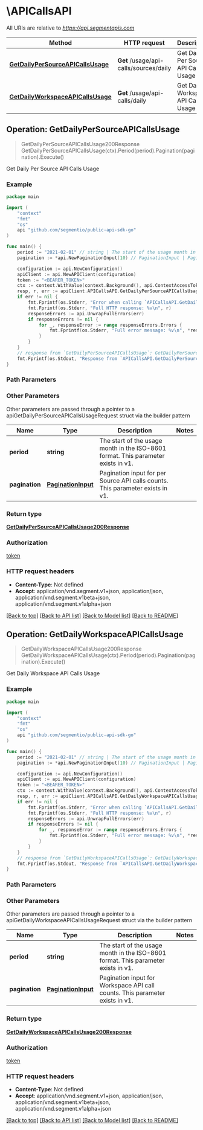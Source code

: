 # \APICallsAPI

All URIs are relative to *https://api.segmentapis.com*

Method | HTTP request | Description
------------- | ------------- | -------------
[**GetDailyPerSourceAPICallsUsage**](APICallsAPI.md#GetDailyPerSourceAPICallsUsage) | **Get** /usage/api-calls/sources/daily | Get Daily Per Source API Calls Usage
[**GetDailyWorkspaceAPICallsUsage**](APICallsAPI.md#GetDailyWorkspaceAPICallsUsage) | **Get** /usage/api-calls/daily | Get Daily Workspace API Calls Usage



## Operation: GetDailyPerSourceAPICallsUsage

> GetDailyPerSourceAPICallsUsage200Response GetDailyPerSourceAPICallsUsage(ctx).Period(period).Pagination(pagination).Execute()

Get Daily Per Source API Calls Usage



### Example

```go
package main

import (
    "context"
    "fmt"
    "os"
    api "github.com/segmentio/public-api-sdk-go"
)

func main() {
    period := "2021-02-01" // string | The start of the usage month in the ISO-8601 format.  This parameter exists in v1.
    pagination := *api.NewPaginationInput(10) // PaginationInput | Pagination input for per Source API calls counts.  This parameter exists in v1. (optional)

    configuration := api.NewConfiguration()
    apiClient := api.NewAPIClient(configuration)
    token := "<BEARER_TOKEN>"
    ctx := context.WithValue(context.Background(), api.ContextAccessToken, token)
    resp, r, err := apiClient.APICallsAPI.GetDailyPerSourceAPICallsUsage(ctx).Period(period).Pagination(pagination).Execute()
    if err != nil {
        fmt.Fprintf(os.Stderr, "Error when calling `APICallsAPI.GetDailyPerSourceAPICallsUsage``: %v\n", err)
        fmt.Fprintf(os.Stderr, "Full HTTP response: %v\n", r)
        responseErrors := api.UnwrapFullErrors(err)
        if responseErrors != nil {
            for _, responseError := range responseErrors.Errors {
                fmt.Fprintf(os.Stderr, "Full error message: %v\n", *responseError.Message)
            }
        }
    }
    // response from `GetDailyPerSourceAPICallsUsage`: GetDailyPerSourceAPICallsUsage200Response
    fmt.Fprintf(os.Stdout, "Response from `APICallsAPI.GetDailyPerSourceAPICallsUsage`: %v\n", resp.GetData())
}
```

### Path Parameters



### Other Parameters

Other parameters are passed through a pointer to a apiGetDailyPerSourceAPICallsUsageRequest struct via the builder pattern


Name | Type | Description  | Notes
------------- | ------------- | ------------- | -------------
 **period** | **string** | The start of the usage month in the ISO-8601 format.  This parameter exists in v1. | 
 **pagination** | [**PaginationInput**](PaginationInput.md) | Pagination input for per Source API calls counts.  This parameter exists in v1. | 

### Return type

[**GetDailyPerSourceAPICallsUsage200Response**](GetDailyPerSourceAPICallsUsage200Response.md)

### Authorization

[token](../README.md#token)

### HTTP request headers

- **Content-Type**: Not defined
- **Accept**: application/vnd.segment.v1+json, application/json, application/vnd.segment.v1beta+json, application/vnd.segment.v1alpha+json

[[Back to top]](#) [[Back to API list]](../README.md#documentation-for-api-endpoints)
[[Back to Model list]](../README.md#documentation-for-models)
[[Back to README]](../README.md)


## Operation: GetDailyWorkspaceAPICallsUsage

> GetDailyWorkspaceAPICallsUsage200Response GetDailyWorkspaceAPICallsUsage(ctx).Period(period).Pagination(pagination).Execute()

Get Daily Workspace API Calls Usage



### Example

```go
package main

import (
    "context"
    "fmt"
    "os"
    api "github.com/segmentio/public-api-sdk-go"
)

func main() {
    period := "2021-02-01" // string | The start of the usage month in the ISO-8601 format.  This parameter exists in v1.
    pagination := *api.NewPaginationInput(10) // PaginationInput | Pagination input for Workspace API call counts.  This parameter exists in v1. (optional)

    configuration := api.NewConfiguration()
    apiClient := api.NewAPIClient(configuration)
    token := "<BEARER_TOKEN>"
    ctx := context.WithValue(context.Background(), api.ContextAccessToken, token)
    resp, r, err := apiClient.APICallsAPI.GetDailyWorkspaceAPICallsUsage(ctx).Period(period).Pagination(pagination).Execute()
    if err != nil {
        fmt.Fprintf(os.Stderr, "Error when calling `APICallsAPI.GetDailyWorkspaceAPICallsUsage``: %v\n", err)
        fmt.Fprintf(os.Stderr, "Full HTTP response: %v\n", r)
        responseErrors := api.UnwrapFullErrors(err)
        if responseErrors != nil {
            for _, responseError := range responseErrors.Errors {
                fmt.Fprintf(os.Stderr, "Full error message: %v\n", *responseError.Message)
            }
        }
    }
    // response from `GetDailyWorkspaceAPICallsUsage`: GetDailyWorkspaceAPICallsUsage200Response
    fmt.Fprintf(os.Stdout, "Response from `APICallsAPI.GetDailyWorkspaceAPICallsUsage`: %v\n", resp.GetData())
}
```

### Path Parameters



### Other Parameters

Other parameters are passed through a pointer to a apiGetDailyWorkspaceAPICallsUsageRequest struct via the builder pattern


Name | Type | Description  | Notes
------------- | ------------- | ------------- | -------------
 **period** | **string** | The start of the usage month in the ISO-8601 format.  This parameter exists in v1. | 
 **pagination** | [**PaginationInput**](PaginationInput.md) | Pagination input for Workspace API call counts.  This parameter exists in v1. | 

### Return type

[**GetDailyWorkspaceAPICallsUsage200Response**](GetDailyWorkspaceAPICallsUsage200Response.md)

### Authorization

[token](../README.md#token)

### HTTP request headers

- **Content-Type**: Not defined
- **Accept**: application/vnd.segment.v1+json, application/json, application/vnd.segment.v1beta+json, application/vnd.segment.v1alpha+json

[[Back to top]](#) [[Back to API list]](../README.md#documentation-for-api-endpoints)
[[Back to Model list]](../README.md#documentation-for-models)
[[Back to README]](../README.md)

